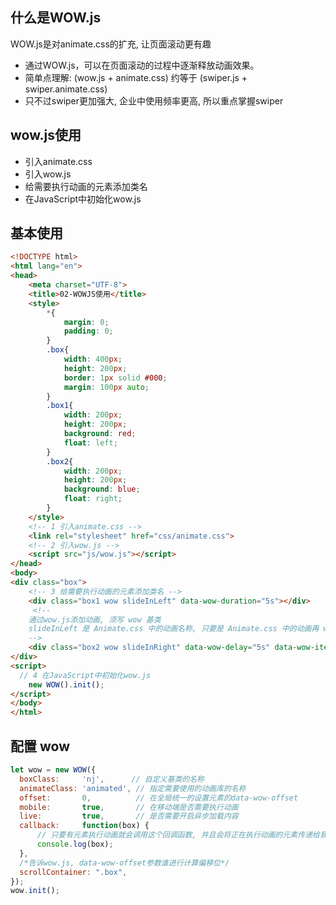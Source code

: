 ## 什么是WOW.js

WOW.js是对animate.css的扩充, 让页面滚动更有趣

- 通过WOW.js，可以在页面滚动的过程中逐渐释放动画效果。
- 简单点理解: (wow.js + animate.css) 约等于  (swiper.js + swiper.animate.css)
- 只不过swiper更加强大, 企业中使用频率更高, 所以重点掌握swiper

## wow.js使用

- 引入animate.css
- 引入wow.js
- 给需要执行动画的元素添加类名
- 在JavaScript中初始化wow.js

## 基本使用



~~~~html
<!DOCTYPE html>
<html lang="en">
<head>
    <meta charset="UTF-8">
    <title>02-WOWJS使用</title>
    <style>
        *{
            margin: 0;
            padding: 0;
        }
        .box{
            width: 400px;
            height: 200px;
            border: 1px solid #000;
            margin: 100px auto;
        }
        .box1{
            width: 200px;
            height: 200px;
            background: red;
            float: left;
        }
        .box2{
            width: 200px;
            height: 200px;
            background: blue;
            float: right;
        }
    </style>
    <!-- 1 引入animate.css -->
    <link rel="stylesheet" href="css/animate.css">
    <!-- 2 引入wow.js -->
    <script src="js/wow.js"></script>
</head>
<body>
<div class="box">
    <!-- 3 给需要执行动画的元素添加类名 -->
    <div class="box1 wow slideInLeft" data-wow-duration="5s"></div>
     <!--
    通过wow.js添加动画, 须写 wow 基类
    slideInLeft 是 Animate.css 中的动画名称, 只要是 Animate.css 中的动画再 wow.js 中都可以使用
    -->
    <div class="box2 wow slideInRight" data-wow-delay="5s" data-wow-iteration="2"></div>
</div>
<script>
  // 4 在JavaScript中初始化wow.js
    new WOW().init();
</script>
</body>
</html>
~~~~





## 配置 wow

~~~js
let wow = new WOW({
  boxClass:     'nj',      // 自定义基类的名称
  animateClass: 'animated', // 指定需要使用的动画库的名称
  offset:       0,          // 在全局统一的设置元素的data-wow-offset
  mobile:       true,       // 在移动端是否需要执行动画
  live:         true,       // 是否需要开启异步加载内容
  callback:     function(box) {
      // 只要有元素执行动画就会调用这个回调函数, 并且会将正在执行动画的元素传递给我们
      console.log(box);
  },
  /*告诉wow.js, data-wow-offset参数谁进行计算偏移位*/
  scrollContainer: ".box",
});
wow.init();
~~~

